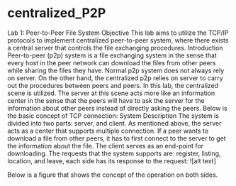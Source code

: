 # centralized_P2P
Lab 1: Peer-to-Peer File System
Objective
	This lab aims to utilize the TCP/IP protocols to implement centralized peer-to-peer system, where there exists a central server that controls the file exchanging procedures.
Introduction
	Peer-to-peer (p2p) system is a file exchanging system in the sense that every host in the peer network can download the files from other peers while sharing the files they have. Normal p2p system does not always rely on server. On the other hand, the centralized p2p relies on server to carry out the procedures between peers and peers. In this lab, the centralized scene is utilized. The server at this scene acts more like an information center in the sense that the peers will have to ask the server for the information about other peers instead of directly asking the peers. 
	Below is the basic concept of TCP connection:
System Description 
	The system is divided into two parts: server, and client. As mentioned above, the server acts as a center that supports multiple connection. If a peer wants to download a file from other peers, it has to first connect to the server to get the information about the file. The client serves as an end-point for downloading. 
	The requests that the system supports are: register, listing, location, and leave, each side has its response to the request:
![alt text]

















Below is a figure that shows the concept of the operation on both sides.


